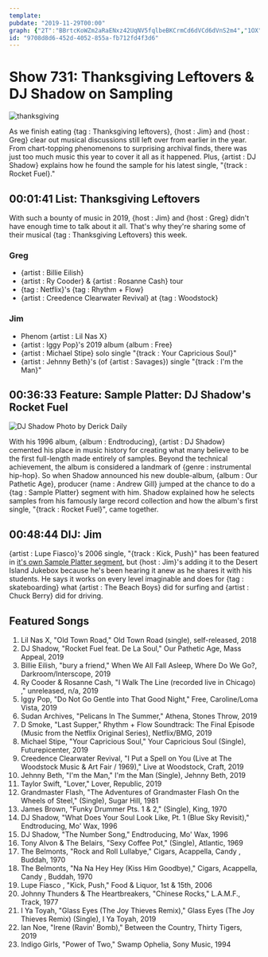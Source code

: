 ```yaml
---
template: 
pubdate: "2019-11-29T00:00"
graph: {"2T":"BBrtcKoWZm2aRaENxz42UqNV5fqlbeBKCrmCd6dVCd6dVnS2m4","1OX":"","298":"BKVd6xZGYf"}
id: "9708d8d6-452d-4052-855a-fb712fd4f3d6"
---
```






# Show 731: Thanksgiving Leftovers & DJ Shadow on Sampling

![thanksgiving](https://static.soundopinions.org/images/2019/leftovers.jpg)

As we finish eating {tag : Thanksgiving leftovers}, {host : Jim} and {host : Greg} clear out musical discussions still left over from earlier in the year. From chart-topping phenomenons to surprising archival finds, there was just too much music this year to cover it all as it happened. Plus, {artist : DJ Shadow} explains how he found the sample for his latest single, "{track : Rocket Fuel}."



## 00:01:41 List: Thanksgiving Leftovers

With such a bounty of music in 2019, {host : Jim} and {host : Greg} didn't have enough time to talk about it all. That's why they're sharing some of their musical {tag : Thanksgiving Leftovers} this week.


### Greg

- {artist : Billie Eilish}
- {artist : Ry Cooder} & {artist : Rosanne Cash} tour
- {tag : Netflix}'s {tag : Rhythm + Flow}
- {artist : Creedence Clearwater Revival} at {tag : Woodstock}


### Jim

- Phenom {artist : Lil Nas X}
- {artist : Iggy Pop}'s 2019 album {album : Free}
- {artist : Michael Stipe} solo single "{track : Your Capricious Soul}"
- {artist : Jehnny Beth}'s (of {artist : Savages}) single "{track : I'm the Man}"



## 00:36:33 Feature: Sample Platter: DJ Shadow's Rocket Fuel

![DJ Shadow Photo by Derick Daily](https://static.soundopinions.org/assets/731/1OX0.jpg)

With his 1996 album, {album : Endtroducing}, {artist : DJ Shadow} cemented his place in music history for creating what many believe to be the first full-length made entirely of samples. Beyond the technical achievement, the album is considered a landmark of {genre : instrumental hip-hop}. So when Shadow announced his new double-album, {album : Our Pathetic Age}, producer {name : Andrew Gill} jumped at the chance to do a {tag : Sample Platter} segment with him. Shadow explained how he selects samples from his famously large record collection and how the album's first single, "{track : Rocket Fuel}", came together.



## 00:48:44 DIJ: Jim

{artist : Lupe Fiasco}'s 2006 single, "{track : Kick, Push}" has been featured in [it's own Sample Platter segment](https://www.soundopinions.org/show/586/#sampleplatter), but {host : Jim}'s adding it to the Desert Island Jukebox because he's been hearing it anew as he shares it with his students. He says it works on every level imaginable and does for {tag : skateboarding} what {artist : The Beach Boys} did for surfing and {artist : Chuck Berry} did for driving.



## Featured Songs

1. Lil Nas X, "Old Town Road," Old Town Road (single), self-released, 2018
2. DJ Shadow, "Rocket Fuel feat. De La Soul," Our Pathetic Age, Mass Appeal, 2019
3. Billie Eilish, "bury a friend," When We All Fall Asleep, Where Do We Go?, Darkroom/Interscope, 2019
4. Ry Cooder & Rosanne Cash, "I Walk The Line (recorded live in Chicago) ," unreleased, n/a, 2019
5. Iggy Pop, "Do Not Go Gentle into That Good Night," Free, Caroline/Loma Vista, 2019
6. Sudan Archives, "Pelicans In The Summer," Athena, Stones Throw, 2019
7. D Smoke, "Last Supper," Rhythm + Flow Soundtrack: The Final Episode (Music from the Netflix Original Series), Netflix/BMG, 2019
8. Michael Stipe, "Your Capricious Soul," Your Capricious Soul (Single), Futurepicenter, 2019
9. Creedence Clearwater Revival, "I Put a Spell on You (Live at The Woodstock Music & Art Fair / 1969)," Live at Woodstock, Craft, 2019
10. Jehnny Beth, "I'm the Man," I'm the Man (Single), Jehnny Beth, 2019
11. Taylor Swift, "Lover," Lover, Republic, 2019
12. Grandmaster Flash, "The Adventures of Grandmaster Flash On the Wheels of Steel," (Single), Sugar Hill, 1981
13. James Brown, "Funky Drummer Pts. 1 & 2," (Single), King, 1970
14. DJ Shadow, "What Does Your Soul Look Like, Pt. 1 (Blue Sky Revisit)," Endtroducing, Mo' Wax, 1996
15. DJ Shadow, "The Number Song," Endtroducing, Mo' Wax, 1996
16. Tony Alvon & The Belairs, "Sexy Coffee Pot," (Single), Atlantic, 1969
17. The Belmonts, "Rock and Roll Lullabye," Cigars, Acappella, Candy , Buddah, 1970
18. The Belmonts, "Na Na Hey Hey (Kiss Him Goodbye)," Cigars, Acappella, Candy , Buddah, 1970
19. Lupe Fiasco , "Kick, Push," Food & Liquor, 1st & 15th, 2006
20. Johnny Thunders & The Heartbreakers, "Chinese Rocks," L.A.M.F., Track, 1977
21. I Ya Toyah, "Glass Eyes (The Joy Thieves Remix)," Glass Eyes (The Joy Thieves Remix) (Single), I Ya Toyah, 2019
22. Ian Noe, "Irene (Ravin' Bomb)," Between the Country, Thirty Tigers, 2019
23. Indigo Girls, "Power of Two," Swamp Ophelia, Sony Music, 1994